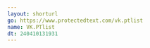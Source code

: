 ```yaml
---
layout: shorturl
go: https://www.protectedtext.com/vk.ptlist
name: VK.PTlist
dt: 240410131931
---
```

